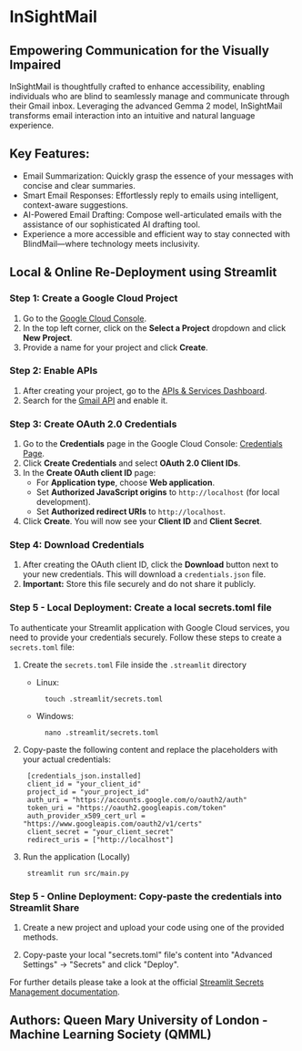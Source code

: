 # **InSightMail**
## **Empowering Communication for the Visually Impaired**

InSightMail is thoughtfully crafted to enhance accessibility, enabling individuals who are blind to seamlessly manage and communicate through their Gmail inbox. Leveraging the advanced Gemma 2 model, InSightMail transforms email interaction into an intuitive and natural language experience.

## **Key Features:**
- Email Summarization: Quickly grasp the essence of your messages with concise and clear summaries.
- Smart Email Responses: Effortlessly reply to emails using intelligent, context-aware suggestions.
- AI-Powered Email Drafting: Compose well-articulated emails with the assistance of our sophisticated AI drafting tool.
- Experience a more accessible and efficient way to stay connected with BlindMail—where technology meets inclusivity.

## **Local & Online Re-Deployment using Streamlit**
### **Step 1: Create a Google Cloud Project**

1. Go to the [Google Cloud Console](https://console.cloud.google.com/).
2. In the top left corner, click on the **Select a Project** dropdown and click **New Project**.
3. Provide a name for your project and click **Create**.

### **Step 2: Enable APIs**

1. After creating your project, go to the [APIs & Services Dashboard](https://console.cloud.google.com/apis/dashboard).
2. Search for the [Gmail API](https://console.cloud.google.com/apis/library/gmail.googleapis.com?) and enable it.

### **Step 3: Create OAuth 2.0 Credentials**

1. Go to the **Credentials** page in the Google Cloud Console: [Credentials Page](https://console.cloud.google.com/apis/credentials).
2. Click **Create Credentials** and select **OAuth 2.0 Client IDs**.
3. In the **Create OAuth client ID** page:
   - For **Application type**, choose **Web application**.
   - Set **Authorized JavaScript origins** to `http://localhost` (for local development).
   - Set **Authorized redirect URIs** to `http://localhost`.
4. Click **Create**. You will now see your **Client ID** and **Client Secret**.

### **Step 4: Download Credentials**

1. After creating the OAuth client ID, click the **Download** button next to your new credentials. This will download a `credentials.json` file.
2. **Important:** Store this file securely and do not share it publicly.

### **Step 5 - Local Deployment: Create a local secrets.toml file**
To authenticate your Streamlit application with Google Cloud services, you need to provide your credentials securely. Follow these steps to create a `secrets.toml` file:

1. Create the `secrets.toml` File inside the `.streamlit` directory

    - Linux:

            touch .streamlit/secrets.toml    

    - Windows:

            nano .streamlit/secrets.toml
    
2. Copy-paste the following content and replace the placeholders with your actual credentials:

        [credentials_json.installed]
        client_id = "your_client_id"
        project_id = "your_project_id"
        auth_uri = "https://accounts.google.com/o/oauth2/auth"
        token_uri = "https://oauth2.googleapis.com/token"
        auth_provider_x509_cert_url = "https://www.googleapis.com/oauth2/v1/certs"
        client_secret = "your_client_secret"
        redirect_uris = ["http://localhost"]


3. Run the application (Locally)

        streamlit run src/main.py


### **Step 5 - Online Deployment: Copy-paste the credentials into Streamlit Share**

1. Create a new project and upload your code using one of the provided methods.

2. Copy-paste your local "secrets.toml" file's content into "Advanced Settings" -> "Secrets" and click "Deploy".

For further details please take a look at the official [Streamlit Secrets Management documentation](https://docs.streamlit.io/deploy/streamlit-community-cloud/deploy-your-app/secrets-management).

## **Authors: Queen Mary University of London - Machine Learning Society (QMML)**
